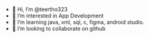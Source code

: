 - 👋 Hi, I’m @teertho323
- 👀 I’m interested in App Development
- 🌱 I’m learning java, xml, sql, c, figma, android studio.
- 💞️ I’m looking to collaborate on github

<!---
teertho323/teertho323 is a ✨ special ✨ repository because its `README.md` (this file) appears on your GitHub profile.
You can click the Preview link to take a look at your changes.
--->

